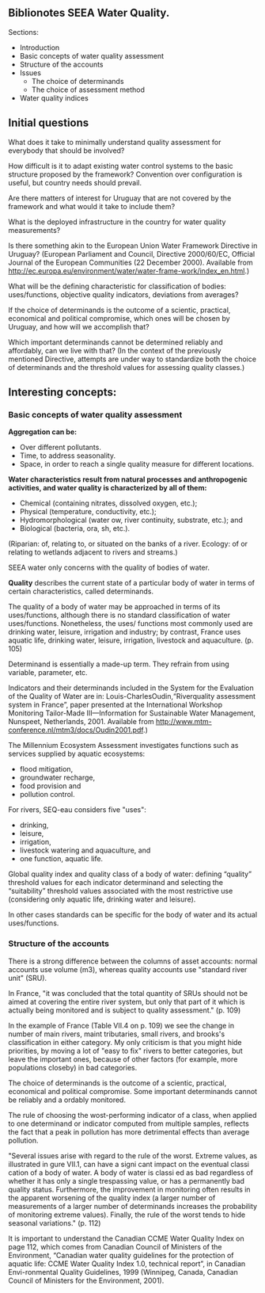 ## Biblionotes SEEA Water Quality.

Sections:

* Introduction
* Basic concepts of water quality assessment
* Structure of the accounts
* Issues 
  - The choice of determinands
  - The choice of assessment method
 * Water quality indices
 

## Initial questions

What does it take to minimally understand quality assessment for everybody that should be involved? 

How difficult is it to adapt existing water control systems to the basic structure proposed by the framework? Convention over configuration is useful, but country needs should prevail.

Are there matters of interest for Uruguay that are not covered by the framework and what would it take to include them?

What is the deployed infrastructure in the country for water quality measurements?

Is there something akin to the European Union Water Framework Directive in Uruguay? (European Parliament and Council, Directive 2000/60/EC, Official Journal of the European Communities (22 December 2000). Available from http://ec.europa.eu/environment/water/water-frame-work/index_en.html.)

What will be the defining characteristic for classification of bodies: uses/functions, objective quality indicators, deviations from averages?

If the choice of determinands is the outcome of a scientic, practical, economical and political compromise, which ones will be chosen by Uruguay, and how will we accomplish that?

Which important determinands cannot be determined reliably and affordably, can we live with that? (In the context of the previously mentioned Directive, attempts are under way to standardize both the choice of determinands and the threshold values for assessing quality classes.)

## Interesting concepts:

### Basic concepts of water quality assessment

**Aggregation can be:**

* Over different pollutants.
* Time, to address seasonality.
* Space, in order to reach a single quality measure for different locations.
  
**Water characteristics result from natural processes and anthropogenic activities, and water quality is characterized by all of them:**

* Chemical (containing nitrates, dissolved oxygen, etc.);
* Physical (temperature, conductivity, etc.); 
* Hydromorphological (water  ow, river continuity, substrate, etc.); and 
* Biological (bacteria,  ora,  sh, etc.).

(Riparian: of, relating to, or situated on the banks of a river. Ecology: of or relating to wetlands adjacent to rivers and streams.)

SEEA water only concerns with the quality of bodies of water.

**Quality** describes the current state of a particular body of water in terms of certain characteristics, called determinands.

The quality of a body of water may be approached in terms of its uses/functions, although there is no standard classification of water uses/functions. Nonetheless, the uses/ functions most commonly used are drinking water, leisure, irrigation and industry; by contrast, France uses aquatic life, drinking water, leisure, irrigation, livestock and aquaculture. (p. 105) 
 
Determinand is essentially a made-up term. They refrain from using variable, parameter, etc. 
 
Indicators and their determinands included in the System for the Evaluation of the Quality of Water are in: Louis-CharlesOudin,“Riverquality assessment system in France”, paper presented at the International Workshop Monitoring Tailor-Made III—Information for Sustainable Water Management, Nunspeet, Netherlands, 2001. Available from http://www.mtm-conference.nl/mtm3/docs/Oudin2001.pdf.)
 
The Millennium Ecosystem Assessment investigates functions such as services supplied by aquatic ecosystems:  

* flood mitigation, 
* groundwater recharge, 
* food provision and 
* pollution control.

For rivers, SEQ-eau considers  five "uses": 

* drinking, 
* leisure, 
* irrigation, 
* livestock watering and aquaculture, and 
* one function, aquatic life.

Global quality index and quality class of a body of water: defining “quality” threshold values for each indicator determinand and selecting the “suitability” threshold values associated with the most restrictive use (considering only aquatic life, drinking water and leisure).

In other cases standards can be specific for the body of water and its actual uses/functions.
 
### Structure of the accounts

There is a strong difference between the columns of asset accounts: normal accounts use volume (m3), whereas quality accounts use "standard river unit" (SRU).

In France, "it was concluded that the total quantity of SRUs should not be aimed at covering the entire river system, but only that part of it which is actually being monitored and is subject to quality assessment." (p. 109)

In the example of France (Table VII.4 on p. 109) we see the change in number of main rivers, maint tributaries, small rivers, and brooks's classification in either category. My only criticism is that you might hide priorities, by moving a lot of "easy to fix" rivers to better categories, but leave the important ones, because of other factors (for example, more populations closeby) in bad categories.

The choice of determinands is the outcome of a scientic, practical, economical and political compromise. Some important determinands cannot be reliably and a ordably monitored. 

The rule of choosing the wost-performing indicator of a class, when applied to one determinand or indicator computed from multiple samples, reflects the fact that a peak in pollution has more detrimental effects than average pollution.

"Several issues arise with regard to the rule of the worst. Extreme values, as illustrated in  gure VII.1, can have a signi cant impact on the eventual classi cation of a body of water. A body of water is classi ed as bad regardless of whether it has only a single trespassing value, or has a permanently bad quality status. Furthermore, the improvement in monitoring often results in the apparent worsening of the quality index (a larger number of measurements of a larger number of determinands increases the probability of monitoring extreme values). Finally, the rule of the worst tends to hide seasonal variations." (p. 112)

It is important to understand the Canadian CCME Water Quality Index on page 112, which comes from Canadian Council of Ministers of the Environment, “Canadian water quality guidelines for the protection of aquatic life: CCME Water Quality Index 1.0, technical report”, in Canadian Envi-ronmental Quality Guidelines, 1999 (Winnipeg, Canada, Canadian Council of Ministers for the Environment, 2001).

